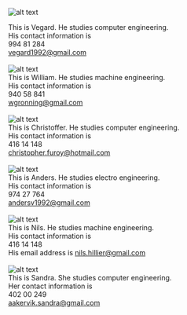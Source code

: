 ![alt text](https://i.imgur.com/8upv6Ak.jpg "Photo Vegard")<div style="text-align: left">This is Vegard. He studies computer engineering.  
His contact information is  
994 81 284   
vegard1992@gmail.com  </div>  
![alt text](https://i.imgur.com/x3OiAma.png "Photo William")<div style="text-align: left">This is William. He studies machine engineering.  
His contact information is  
940 58 841  
wgronning@gmail.com  </div>  
![alt text](https://i.imgur.com/MXgk2p7.jpg "Photo Christoffer")<div style="text-align: left">This is Christoffer. He studies computer engineering.  
His contact information is  
416 14 148  
christopher.furoy@hotmail.com  </div>  
![alt text](https://i.imgur.com/4Ny0qhO.png "Photo Anders")<div style="text-align: left">This is Anders. He studies electro engineering.  
His contact information is  
974 27 764  
andersv1992@gmail.com  </div>  
![alt text](https://i.imgur.com/zO9dK22.png "Photo Nils")<div style="text-align: left">This is Nils. He studies machine engineering.  
His contact information is  
416 14 148  
His email address is nils.hillier@gmail.com  </div>  
![alt text](https://i.imgur.com/MrFQLU7.jpg "Photo Sandra")<div style="text-align: left">This is Sandra. She studies computer engineering.  
Her contact information is  
402 00 249  
aakervik.sandra@gmail.com  </div>  
